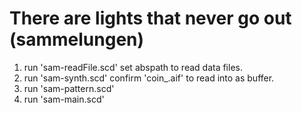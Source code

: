 # There are lights that never go out (sammelungen)

1. run 'sam-readFile.scd'
	set abspath to read data files.
2. run 'sam-synth.scd'
	confirm 'coin_.aif' to read into as buffer.
3. run 'sam-pattern.scd'
4. run 'sam-main.scd'

